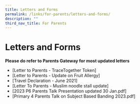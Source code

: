 ```yaml
---
title: Letters and Forms
permalink: /links/for-parents/letters-and-forms/
description: ""
third_nav_title: For Parents
---
```

Letters and Forms
=================
**Please do refer to Parents Gateway for most updated letters**

* [Letter to Parents - TraceTogether Token]
* [Letter to Parents - Update on Fruit Allergy]
* [Travel Declaration - June 2021]
* [Letter To Parents - Muslim noodle stall update]
* [2023 P6 Parents Talk Presentation updated 30 Jan.pdf]
* [Primary 4 Parents Talk on Subject Based Banding 2023.pdf]